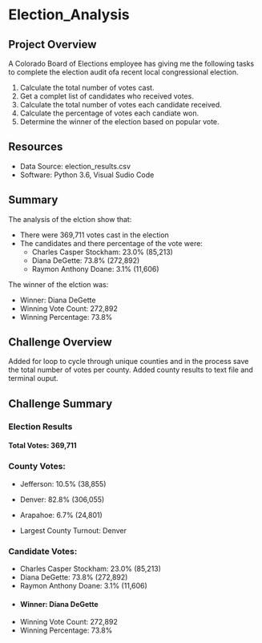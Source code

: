 # Election_Analysis

## Project Overview
A Colorado Board of Elections employee has giving me the following tasks to complete the election audit ofa recent local congressional election.

1. Calculate the total number of votes cast.
2. Get a complet list of candidates who received votes.
3. Calculate the total number of votes each candidate received.
4. Calculate the percentage of votes each candiate won.
5. Determine the winner of the election based on popular vote.

## Resources
- Data Source: election_results.csv
- Software: Python 3.6, Visual Sudio Code

## Summary
The analysis of the elction show that:
- There were 369,711 votes cast in the election
- The candidates and there percentage of the vote were:
  - Charles Casper Stockham: 23.0% (85,213)
  - Diana DeGette: 73.8% (272,892)
  - Raymon Anthony Doane: 3.1% (11,606)

The winner of the elction was:
  - Winner: Diana DeGette
  - Winning Vote Count: 272,892
  - Winning Percentage: 73.8%
  
## Challenge Overview

Added for loop to cycle through unique counties and in the process save the total number of votes per county.
Added county results to text file and terminal ouput.
  
## Challenge Summary

### Election Results

#### Total Votes: 369,711

### County Votes:
- Jefferson: 10.5% (38,855)
- Denver: 82.8% (306,055)
- Arapahoe: 6.7% (24,801)

- Largest County Turnout: Denver

### Candidate Votes:
- Charles Casper Stockham: 23.0% (85,213)
- Diana DeGette: 73.8% (272,892)
- Raymon Anthony Doane: 3.1% (11,606)
- #### Winner: Diana DeGette
- Winning Vote Count: 272,892
- Winning Percentage: 73.8%
